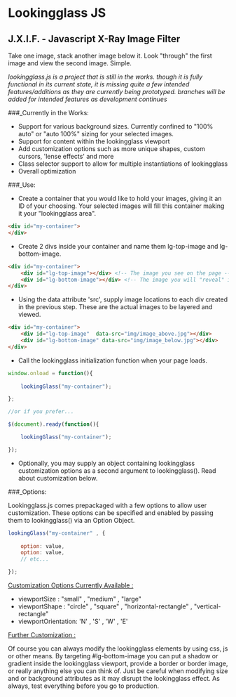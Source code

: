 # Lookingglass JS 
## J.X.I.F. - Javascript X-Ray Image Filter

Take one image, stack another image below it.
Look "through" the first image and view the second image.
Simple.

*lookingglass.js is a project that is still in the works. though it is fully functional in its current state, it is missing quite a few intended features/additions as they are currently being prototyped. branches will be added for intended features as development continues*

###_Currently in the Works:

* Support for various background sizes. Currently confined to "100% auto" or "auto 100%" sizing for your selected images.
* Support for content within the lookingglass viewport
* Add customization options such as more unique shapes, custom cursors, 'lense effects' and more
* Class selector support to allow for multiple instantiations of lookingglass
* Overall optimization

###_Use:

* Create a container that you would like to hold your images, giving it an ID of your choosing. Your selected images will fill this container making it your "lookingglass area".
```html
<div id="my-container">
</div>
```
* Create 2 divs inside your container and name them lg-top-image and lg-bottom-image.
```html
<div id="my-container">
	<div id="lg-top-image"></div> <!-- The image you see on the page -->
	<div id="lg-bottom-image"></div> <!-- The image you will "reveal" in the lookingglass -->
</div>
```
* Using the data attribute 'src', supply image locations to each div created in the previous step. These are the actual images to be layered and viewed.
```html
<div id="my-container">
	<div id="lg-top-image"  data-src="img/image_above.jpg"></div>
    <div id="lg-bottom-image" data-src="img/image_below.jpg"></div>
</div>
```
* Call the lookingglass initialization function when your page loads.
```javascript
window.onload = function(){
	
	lookingGlass("my-container");

};

//or if you prefer...

$(document).ready(function(){

    lookingGlass("my-container");

});
```
* Optionally, you may supply an object containing lookingglass customization options as a second argument to lookingglass(). Read about customization below.

###_Options:

Lookingglass.js comes prepackaged with a few options to allow user customization. These options can be specified and enabled by passing them to lookingglass() via an Option Object.
```javascript
lookingGlass("my-container" , {
	
	option: value,
	option: value,
	// etc...

});
```
<u>Customization Options Currently Available :</u>

* viewportSize : "small" , "medium" , "large" 
* viewportShape : "circle" , "square" , "horizontal-rectangle" , "vertical-rectangle"
* viewportOrientation: 'N' , 'S' , 'W' , 'E'

<u>Further Customization :</u>

Of course you can always modify the lookingglass elements by using css, js or other means. By targeting #lg-bottom-image you can put a shadow or gradient inside the lookingglass viewport, provide a border or border image, or really anything else you can think of. Just be careful when modifying size and or background attributes as it may disrupt the lookingglass effect. As always, test everything before you go to production.